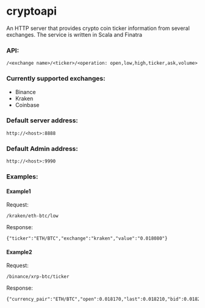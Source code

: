# cryptoapi
An HTTP server that provides crypto coin ticker information from several exchanges. The service is written in Scala and Finatra

### API:
```
/<exchange name>/<ticker>/<operation: open,low,high,ticker,ask,volume>
```

### Currently supported exchanges:
- Binance
- Kraken
- Coinbase

### Default server address:
```
http://<host>:8888
```
### Default Admin address:
```
http://<host>:9990
```

### Examples:
#### Example1
Request:
```
/kraken/eth-btc/low
```
Response:
```
{"ticker":"ETH/BTC","exchange":"kraken","value":"0.018080"}
```
#### Example2
Request:
```
/binance/xrp-btc/ticker
```
Response:
```
{"currency_pair":"ETH/BTC","open":0.018170,"last":0.018210,"bid":0.018220,"ask":0.018230,"high":0.018440,"low":0.018080,"vwap":0.017717,"volume":5042.37174799,"quote_volume":91.82158953089790}
```



